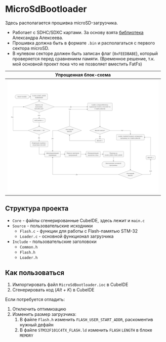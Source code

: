 # MicroSdBootloader

Здесь располагается прошивка microSD-загрузчика.

* Работает с SDHC/SDXC картами. За основу взята [библиотека](https://github.com/afiskon/stm32-sdcard) Александра Алексеева.
* Прошивка должна быть в формате `.bin` и располагаться с первого сектора microSD. 
* В нулевом секторе должен быть записан флаг (`0xFEEDBABE`), который проверяется перед сравнением памяти. (Временное решение, т.к. мой основной проект пока что не позволяет вместить FatFs)

| Упрощенная блок-схема                       |
| ------------------------------------------- |
| ![MicroSdBootloader](MicroSdBootloader.png) |

## Структура проекта

* `Core` - файлы сгенерированные CubeIDE, здесь лежит и `main.c`
* `Source` - пользовательские исходники 
  * `Flash.c` - функции для работы с Flash-памятью STM-32
  * `Loader.c` - основной функционал загрузчика
* `Include` - пользовательские заголовоки
  * `Common.h`
  * `Flash.h`
  * `Loader.h`

## Как пользоваться

1. Импортировать файл `MicroSdBootloader.ioc` в CubeIDE
2. Сгенерировать код (*Alt + K*) в CubeIDE

Если потребуется отладить:

1. Отключить оптимизацию
2. Изменить размер загрузчика:
   1. В файле `Flash.h` изменить `FLASH_USER_START_ADDR`, раскоментив нужный дефайн
   2. В файле `STM32F101C4TX_FLASH.ld` изменить `FLASH` `LENGTH` в блоке `MEMORY`

